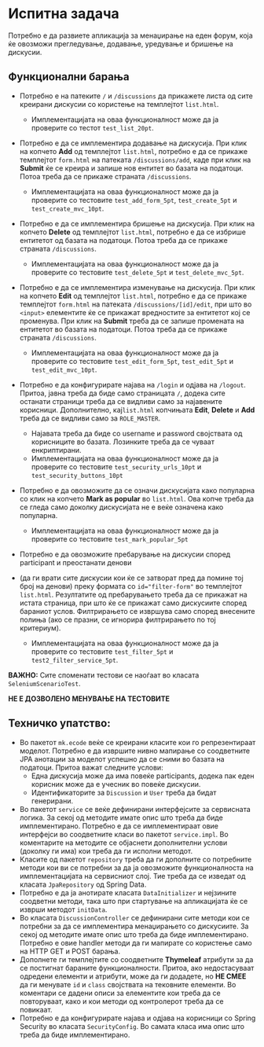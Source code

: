 # Испитна задача

Потребно е да развиете апликација за менаџирање на еден форум, која ќе овозможи прегледување, додавање, уредување и бришење на дискусии.

## Функционални барања

- Потребно е на патеките `/` и `/discussions` да прикажете листа од сите креирани дискусии со користење на темплејтот `list.html`.
    - Имплементацијата на оваа функционалност може да ја проверите со тестот `test_list_20pt`.

- Потребно е да се  имплементира додавање на дискусија. При клик на копчето **Add** од темплејтот `list.html`,
  потребно е да се прикаже темплејтот `form.html` на патеката `/discussions/add`, каде при клик на **Submit** ќе се креира и запише нов ентитет
  во базата на податоци. Потоа треба да се прикаже страната `/discussions`.
    - Имплементацијата на оваа функционалност може да ја проверите со тестовите `test_add_form_5pt`, `test_create_5pt` и `test_create_mvc_10pt`.

- Потребно е да се имплементира бришење на дискусија. При клик на копчето **Delete** од темплејтот `list.html`, потребно е да
  се избрише ентитетот од базата на податоци. Потоа треба да се прикаже страната `/discussions`.
    - Имплементацијата на оваа функционалност може да ја проверите со тестовите `test_delete_5pt` и `test_delete_mvc_5pt`.

- Потребно е да се  имплементира изменување на дискусија. При клик на копчето **Edit** од темплејтот `list.html`,
  потребно е да се прикаже темплејтот `form.html` на патеката `/discussions/[id]/edit`, при што во `<input>` елементите ќе се прикажат
  вредностите за ентитетот кој се променува. При клик на **Submit** треба да се запише промената на ентитетот во базата на податоци.
  Потоа треба да се прикаже страната `/discussions`.
    - Имплементацијата на оваа функционалност може да ја проверите со тестовите  `test_edit_form_5pt`, `test_edit_5pt` и `test_edit_mvc_10pt`.

- Потребно е да конфигурирате најава на `/login` и одјава на `/logout`. Притоа, јавна треба да биде само страницата `/`,
  додека сите останати страници треба да се видливи само за најавените корисници. Дополнително, кај`list.html` копчињата
  **Edit**, **Delete** и **Add** треба да се видливи само за `ROLE_MASTER`.
    - Најавата треба да биде со username и password својствата од корисниците во базата. Лозинките треба да се чуваат енкриптирани.
    - Имплементацијата на оваа функционалност може да ја проверите со тестовите `test_security_urls_10pt` и `test_security_buttons_10pt`

- Потребно е да овозможите да се означи дискусијата како популарна со клик на копчето **Mark as popular** во `list.html`. Ова копче
  треба да се гледа само доколку дискусијата не е веќе означена како популарна.
    - Имплементацијата на оваа функционалност може да ја проверите со тестовите `test_mark_popular_5pt`

- Потребно е да овозможите пребарување на дискусии според participant и преостанати денови 
- (да ги врати сите дискусии кои ќе се затворат пред да помине тој број на денови) преку формата со `id="filter-form"` во темплејтот `list.html`.
  Резултатите од пребарувањето треба да се прикажат на истата страница, при што ќе се прикажат само дискусиите според бараниот услов.
  Филтрирањето се извршува само според внесените полиња (ако се празни, се игнорира филтрирањето по тој критериум).
    - Имплементацијата на оваа функционалност може да ја проверите со тестовите `test_filter_5pt` и `test2_filter_service_5pt`.

**ВАЖНО:** Сите споменати тестови се наоѓаат во класата `SeleniumScenarioTest`.

**НЕ Е ДОЗВОЛЕНО МЕНУВАЊЕ НА ТЕСТОВИТЕ**

## Техничко упатство:
- Во пакетот `mk.ecode` веќе се креирани класите кои го репрезентираат моделот.
  Потребно е да извршите нивно мапирање со соодветните JPA анотации за моделот успешно да се сними во базата на податоци.
  Притоа важат следните услови:
    - Една дискусија може да има повеќе participants, додека пак еден корисник може да е учесник во повеќе дискусии.
    - Идентификаторите за `Discussion` и `User` треба да бидат генерирани.
- Во пакетот `service` се веќе дефинирани интерфејсите за сервисната логика. За секој од методите имате опис што треба
  да биде имплементирано. Потребно е да се имплементираат овие интерфејси во соодветните класи во пакетот `service.impl`.
  Во коментарите на методите се објаснети дополнителни услови (доколку ги има) кои треба да ги исполни методот.
- Класите од пакетот `repository` треба да ги дополните со потребните методи кои ви се потребни за да ја овозможите
  функционалноста на имплементацијата на сервисниот слој. Тие треба да се изведат од класата `JpaRepository` од Spring Data.
- Потребно е да ја анотирате класата `DataInitializer` и нејзините соодветни методи, така што при стартување на апликацијата ќе се изврши методот `initData`.
- Во класата `DiscussionController` се дефинирани сите методи кои се потребни за да се имплементира менаџирањето со дискусиите.
  За секој од методите имате опис што треба да биде имплементирано. Потребно е овие handler методи да ги мапирате со користење само на HTTP GET и POST барања.
- Дополнете ги темплејтите со соодветните **Thymeleaf** атрибути за да се постигнат бараните функционалности.
  Притоа, ако недостасуваат одредени елементи и атрибути, може да ги додадете, но **НЕ СМЕЕ** да ги менувате `id` и `class` својствата на тековните елементи.
  Во коментари се дадени описи за елементите кои треба да се повторуваат, како и кои методи од контролерот треба да се повикаат.
- Потребно е да конфигурирате најава и одјава на корисници со Spring Security во класата `SecurityConfig`.
  Во самата класа има опис што треба да биде имплементирано.